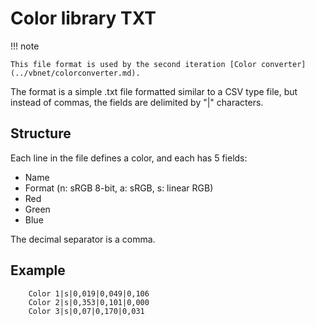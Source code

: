 # Color library TXT

!!! note

	This file format is used by the second iteration [Color converter](../vbnet/colorconverter.md).
	
The format is a simple .txt file formatted similar to a CSV type file, but instead of commas, the fields are delimited by "|" characters.

## Structure

Each line in the file defines a color, and each has 5 fields:

* Name
* Format (n: sRGB 8-bit, a: sRGB, s: linear RGB)
* Red
* Green
* Blue

The decimal separator is a comma.

## Example

```
	Color 1|s|0,019|0,049|0,106
	Color 2|s|0,353|0,101|0,000
	Color 3|s|0,07|0,170|0,031
```
